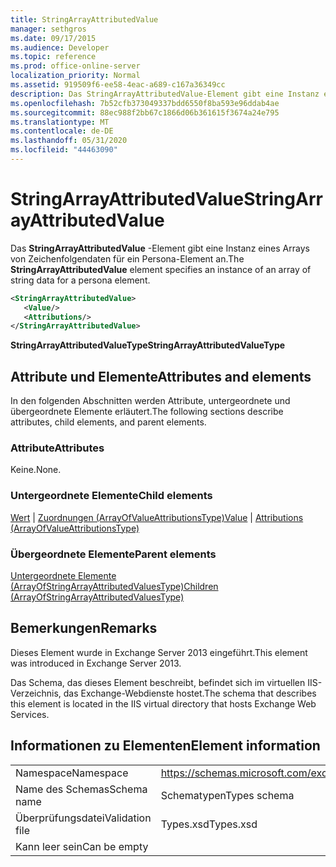 ```yaml
---
title: StringArrayAttributedValue
manager: sethgros
ms.date: 09/17/2015
ms.audience: Developer
ms.topic: reference
ms.prod: office-online-server
localization_priority: Normal
ms.assetid: 919509f6-ee58-4eac-a689-c167a36349cc
description: Das StringArrayAttributedValue-Element gibt eine Instanz eines Arrays von Zeichenfolgendaten für ein Persona-Element an.
ms.openlocfilehash: 7b52cfb373049337bdd6550f8ba593e96ddab4ae
ms.sourcegitcommit: 88ec988f2bb67c1866d06b361615f3674a24e795
ms.translationtype: MT
ms.contentlocale: de-DE
ms.lasthandoff: 05/31/2020
ms.locfileid: "44463090"
---
```

# <a name="stringarrayattributedvalue"></a><span data-ttu-id="68f3f-103">StringArrayAttributedValue</span><span class="sxs-lookup"><span data-stu-id="68f3f-103">StringArrayAttributedValue</span></span>

<span data-ttu-id="68f3f-104">Das **StringArrayAttributedValue** -Element gibt eine Instanz eines Arrays von Zeichenfolgendaten für ein Persona-Element an.</span><span class="sxs-lookup"><span data-stu-id="68f3f-104">The **StringArrayAttributedValue** element specifies an instance of an array of string data for a persona element.</span></span> 
  
```XML
<StringArrayAttributedValue>
   <Value/>
   <Attributions/>
</StringArrayAttributedValue>
```

 <span data-ttu-id="68f3f-105">**StringArrayAttributedValueType**</span><span class="sxs-lookup"><span data-stu-id="68f3f-105">**StringArrayAttributedValueType**</span></span>
## <a name="attributes-and-elements"></a><span data-ttu-id="68f3f-106">Attribute und Elemente</span><span class="sxs-lookup"><span data-stu-id="68f3f-106">Attributes and elements</span></span>

<span data-ttu-id="68f3f-107">In den folgenden Abschnitten werden Attribute, untergeordnete und übergeordnete Elemente erläutert.</span><span class="sxs-lookup"><span data-stu-id="68f3f-107">The following sections describe attributes, child elements, and parent elements.</span></span>
  
### <a name="attributes"></a><span data-ttu-id="68f3f-108">Attribute</span><span class="sxs-lookup"><span data-stu-id="68f3f-108">Attributes</span></span>

<span data-ttu-id="68f3f-109">Keine.</span><span class="sxs-lookup"><span data-stu-id="68f3f-109">None.</span></span>
  
### <a name="child-elements"></a><span data-ttu-id="68f3f-110">Untergeordnete Elemente</span><span class="sxs-lookup"><span data-stu-id="68f3f-110">Child elements</span></span>

<span data-ttu-id="68f3f-111">[Wert](value.md)  |  [Zuordnungen (ArrayOfValueAttributionsType)](attributions-arrayofvalueattributionstype.md)</span><span class="sxs-lookup"><span data-stu-id="68f3f-111">[Value](value.md) | [Attributions (ArrayOfValueAttributionsType)](attributions-arrayofvalueattributionstype.md)</span></span>
  
### <a name="parent-elements"></a><span data-ttu-id="68f3f-112">Übergeordnete Elemente</span><span class="sxs-lookup"><span data-stu-id="68f3f-112">Parent elements</span></span>

[<span data-ttu-id="68f3f-113">Untergeordnete Elemente (ArrayOfStringArrayAttributedValuesType)</span><span class="sxs-lookup"><span data-stu-id="68f3f-113">Children (ArrayOfStringArrayAttributedValuesType)</span></span>](children-arrayofstringarrayattributedvaluestype.md)
  
## <a name="remarks"></a><span data-ttu-id="68f3f-114">Bemerkungen</span><span class="sxs-lookup"><span data-stu-id="68f3f-114">Remarks</span></span>

<span data-ttu-id="68f3f-115">Dieses Element wurde in Exchange Server 2013 eingeführt.</span><span class="sxs-lookup"><span data-stu-id="68f3f-115">This element was introduced in Exchange Server 2013.</span></span>
  
<span data-ttu-id="68f3f-116">Das Schema, das dieses Element beschreibt, befindet sich im virtuellen IIS-Verzeichnis, das Exchange-Webdienste hostet.</span><span class="sxs-lookup"><span data-stu-id="68f3f-116">The schema that describes this element is located in the IIS virtual directory that hosts Exchange Web Services.</span></span>
  
## <a name="element-information"></a><span data-ttu-id="68f3f-117">Informationen zu Elementen</span><span class="sxs-lookup"><span data-stu-id="68f3f-117">Element information</span></span>

|||
|:-----|:-----|
|<span data-ttu-id="68f3f-118">Namespace</span><span class="sxs-lookup"><span data-stu-id="68f3f-118">Namespace</span></span>  <br/> |https://schemas.microsoft.com/exchange/services/2006/types  <br/> |
|<span data-ttu-id="68f3f-119">Name des Schemas</span><span class="sxs-lookup"><span data-stu-id="68f3f-119">Schema name</span></span>  <br/> |<span data-ttu-id="68f3f-120">Schematypen</span><span class="sxs-lookup"><span data-stu-id="68f3f-120">Types schema</span></span>  <br/> |
|<span data-ttu-id="68f3f-121">Überprüfungsdatei</span><span class="sxs-lookup"><span data-stu-id="68f3f-121">Validation file</span></span>  <br/> |<span data-ttu-id="68f3f-122">Types.xsd</span><span class="sxs-lookup"><span data-stu-id="68f3f-122">Types.xsd</span></span>  <br/> |
|<span data-ttu-id="68f3f-123">Kann leer sein</span><span class="sxs-lookup"><span data-stu-id="68f3f-123">Can be empty</span></span>  <br/> ||
   

